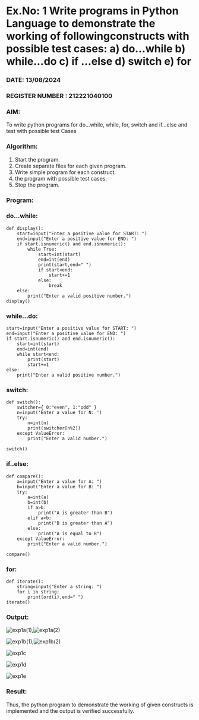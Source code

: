 # Ex.No: 1 Write programs in Python Language to demonstrate the working of followingconstructs with possible test cases: a) do…while b) while…do c) if …else d) switch e) for 

### DATE: 13/08/2024                                                                         
### REGISTER NUMBER : 212221040100

### AIM:  
To write python programs for do…while, while, for, switch and if…else and test with possible test 
Cases 

### Algorithm:
1. Start the program.
2. Create separate files for each given program.
3. Write simple program for each construct.
4.  the program with possible test cases.
5. Stop the program.
### Program:
### do...while:
```
def display(): 
    start=input("Enter a positive value for START: ") 
    end=input("Enter a positive value for END: ") 
    if start.isnumeric() and end.isnumeric(): 
        while True: 
            start=int(start) 
            end=int(end) 
            print(start,end=" ") 
            if start<end: 
                start+=1 
            else: 
                break 
    else: 
        print("Enter a valid positive number.") 
display() 
```
### while...do:
```
start=input("Enter a positive value for START: ") 
end=input("Enter a positive value for END: ") 
if start.isnumeric() and end.isnumeric(): 
    start=int(start) 
    end=int(end) 
    while start<end: 
        print(start) 
        start+=1 
else: 
    print("Enter a valid positive number.")
```
### switch:
```
def switch(): 
    switcher={ 0:"even", 1:"odd" } 
    n=input('Enter a value for N: ') 
    try: 
        n=int(n) 
        print(switcher[n%2]) 
    except ValueError: 
        print("Enter a valid number.") 

switch() 
```
### if..else:
```
def compare(): 
    a=input("Enter a value for A: ") 
    b=input("Enter a value for B: ") 
    try: 
        a=int(a) 
        b=int(b) 
        if a>b: 
            print("A is greater than B") 
        elif a<b: 
            print("B is greater than A") 
        else: 
            print("A is equal to B") 
    except ValueError: 
        print("Enter a valid number.")

compare()
```
### for:
```
def iterate(): 
    string=input("Enter a string: ") 
    for i in string: 
        print(ord(i),end=" ") 
iterate()
```
### Output:
![exp1a(1)](https://github.com/user-attachments/assets/f1b08ae2-315a-47dd-9737-797b62580bdf),![exp1a(2)](https://github.com/user-attachments/assets/7bb2e390-8659-47cf-918f-bd019b99045d)

![exp1b(1)](https://github.com/user-attachments/assets/21e1f8d7-1603-4322-8a65-098da7099358),![exp1b(2)](https://github.com/user-attachments/assets/613c350a-cac8-42c5-8a49-41b293166782)

![exp1c](https://github.com/user-attachments/assets/0e0682d9-f9d4-42d4-9ef4-bac976619a83)

![exp1d](https://github.com/user-attachments/assets/12e17f39-c23f-41e1-a4ee-fa5bfcfec4c4)

![exp1e](https://github.com/user-attachments/assets/c72e528d-fe8b-4801-8ffa-dc8baa6b3b42)

### Result:
Thus, the python program to demonstrate the working of given constructs is implemented and the output is verified successfully.


